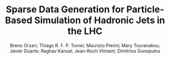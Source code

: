 ---
paperId: 15
author: Breno Orzari; Thiago R. F. P. Tomei; Maurizio Pierini; Mary Touranakou; Javier Duarte; Raghav Kansal; Jean-Roch Vlimant; Dimitrios Gunopulos
title: Sparse Data Generation for Particle-Based Simulation of Hadronic Jets in the LHC
pdf: paper_15.pdf
poster: 
pitch: 
type: Oral
topic: neural network
category: Extended Abstract
link: --
conference: icml
year: 2021
tags: icml-2021
---